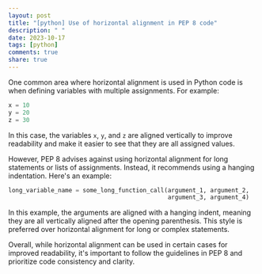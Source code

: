 ```yaml
---
layout: post
title: "[python] Use of horizontal alignment in PEP 8 code"
description: " "
date: 2023-10-17
tags: [python]
comments: true
share: true
---
```


One common area where horizontal alignment is used in Python code is when defining variables with multiple assignments. For example:

```python
x = 10
y = 20
z = 30
```

In this case, the variables `x`, `y`, and `z` are aligned vertically to improve readability and make it easier to see that they are all assigned values.

However, PEP 8 advises against using horizontal alignment for long statements or lists of assignments. Instead, it recommends using a hanging indentation. Here's an example:

```python
long_variable_name = some_long_function_call(argument_1, argument_2,
                                             argument_3, argument_4)
```

In this example, the arguments are aligned with a hanging indent, meaning they are all vertically aligned after the opening parenthesis. This style is preferred over horizontal alignment for long or complex statements.

Overall, while horizontal alignment can be used in certain cases for improved readability, it's important to follow the guidelines in PEP 8 and prioritize code consistency and clarity.
